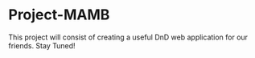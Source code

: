 # Project-MAMB
This project will consist of creating a useful DnD web application for our friends. Stay Tuned!
